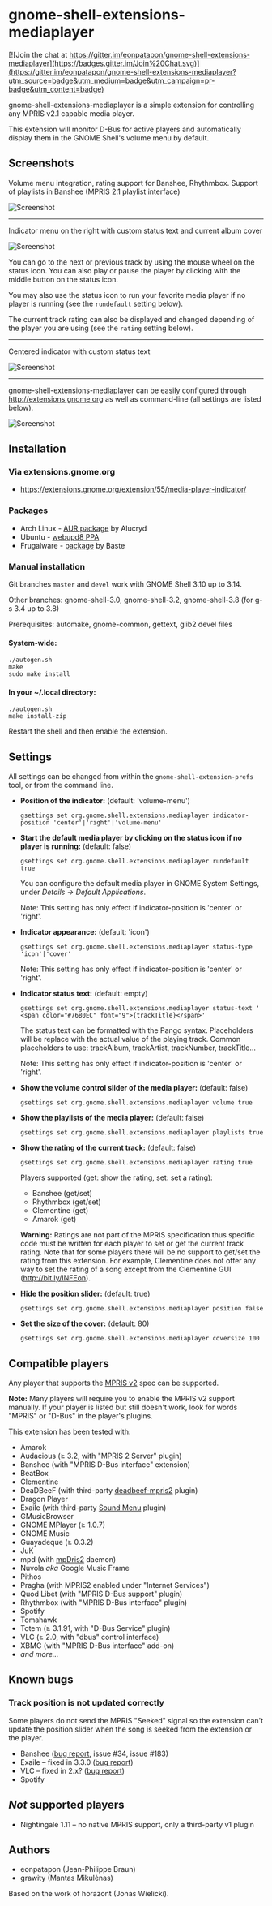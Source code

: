 # gnome-shell-extensions-mediaplayer

[![Join the chat at https://gitter.im/eonpatapon/gnome-shell-extensions-mediaplayer](https://badges.gitter.im/Join%20Chat.svg)](https://gitter.im/eonpatapon/gnome-shell-extensions-mediaplayer?utm_source=badge&utm_medium=badge&utm_campaign=pr-badge&utm_content=badge)

gnome-shell-extensions-mediaplayer is a simple extension for controlling any
MPRIS v2.1 capable media player.

This extension will monitor D-Bus for active players and automatically display them
in the GNOME Shell's volume menu by default.

## Screenshots

Volume menu integration, rating support for Banshee, Rhythmbox. Support of
playlists in Banshee (MPRIS 2.1 playlist interface)

![Screenshot](https://github.com/eonpatapon/gnome-shell-extensions-mediaplayer/raw/master/data/mediaplayer2.png)

- - -

Indicator menu on the right with custom status text and current album cover

![Screenshot](https://github.com/eonpatapon/gnome-shell-extensions-mediaplayer/raw/master/data/mediaplayer1.png)

You can go to the next or previous track by using the mouse wheel on the status icon.
You can also play or pause the player by clicking with the middle button on the status icon.

You may also use the status icon to run your favorite media player if no player is running
(see the ```rundefault``` setting below).

The current track rating can also be displayed and changed depending of the
player you are using (see the ```rating``` setting below).

- - -

Centered indicator with custom status text

![Screenshot](https://github.com/eonpatapon/gnome-shell-extensions-mediaplayer/raw/master/data/mediaplayer3.png)

- - -

gnome-shell-extensions-mediaplayer can be easily configured through
http://extensions.gnome.org as well as command-line (all settings are
listed below).

![Screenshot](http://github.com/eonpatapon/gnome-shell-extensions-mediaplayer/raw/master/data/prefs.png)

## Installation

### Via extensions.gnome.org

  * https://extensions.gnome.org/extension/55/media-player-indicator/

### Packages

  * Arch Linux - [AUR package](https://aur.archlinux.org/packages.php?ID=49367) by Alucryd
  * Ubuntu - [webupd8 PPA](http://www.webupd8.org/2011/10/gnome-shell-mediaplayer-extension.html)
  * Frugalware - [package](http://www.frugalware.org/packages/136448) by Baste

### Manual installation

Git branches `master` and `devel` work with GNOME Shell 3.10 up to 3.14.

Other branches: gnome-shell-3.0, gnome-shell-3.2, gnome-shell-3.8 (for g-s 3.4 up to 3.8)

Prerequisites: automake, gnome-common, gettext, glib2 devel files

#### System-wide:

    ./autogen.sh
    make
    sudo make install

#### In your ~/.local directory:

    ./autogen.sh
    make install-zip

Restart the shell and then enable the extension.

## Settings

All settings can be changed from within the `gnome-shell-extension-prefs` tool, or from the command line.

  * **Position of the indicator:** (default: 'volume-menu')

        gsettings set org.gnome.shell.extensions.mediaplayer indicator-position 'center'|'right'|'volume-menu'

  * **Start the default media player by clicking on the status icon if no player is running:** (default: false)

        gsettings set org.gnome.shell.extensions.mediaplayer rundefault true

    You can configure the default media player in GNOME System Settings, under *Details
    → Default Applications*.

    Note: This setting has only effect if indicator-position is 'center' or 'right'.

  * **Indicator appearance:** (default: 'icon')

        gsettings set org.gnome.shell.extensions.mediaplayer status-type 'icon'|'cover'

    Note: This setting has only effect if indicator-position is 'center' or 'right'.

  * **Indicator status text:** (default: empty)

        gsettings set org.gnome.shell.extensions.mediaplayer status-text ' <span color="#76B0EC" font="9">{trackTitle}</span>'

    The status text can be formatted with the Pango syntax. Placeholders will
    be replace with the actual value of the playing track. Common placeholders
    to use: trackAlbum, trackArtist, trackNumber, trackTitle...

    Note: This setting has only effect if indicator-position is 'center' or 'right'.

  * **Show the volume control slider of the media player:** (default: false)

        gsettings set org.gnome.shell.extensions.mediaplayer volume true

  * **Show the playlists of the media player:** (default: false)

        gsettings set org.gnome.shell.extensions.mediaplayer playlists true

  * **Show the rating of the current track:** (default: false)

        gsettings set org.gnome.shell.extensions.mediaplayer rating true

    Players supported (get: show the rating, set: set a rating):

      * Banshee (get/set)
      * Rhythmbox (get/set)
      * Clementine (get)
      * Amarok (get)

    **Warning:** Ratings are not part of the MPRIS specification thus specific code
    must be written for each player to set or get the current track rating. Note that
    for some players there will be no support to get/set the rating from this extension.
    For example, Clementine does not offer any way to set the rating of a song except from the Clementine GUI (http://bit.ly/INFEon).

  * **Hide the position slider:** (default: true)

        gsettings set org.gnome.shell.extensions.mediaplayer position false

  * **Set the size of the cover:** (default: 80)

        gsettings set org.gnome.shell.extensions.mediaplayer coversize 100

## Compatible players

Any player that supports the [MPRIS v2](http://www.mpris.org/2.1/spec/)
spec can be supported.

**Note:** Many players will require you to enable the MPRIS v2 support
manually. If your player is listed but still doesn't work, look for words
"MPRIS" or "D-Bus" in the player's plugins.

This extension has been tested with:

  * Amarok
  * Audacious (≥ 3.2, with "MPRIS 2 Server" plugin)
  * Banshee (with "MPRIS D-Bus interface" extension)
  * BeatBox
  * Clementine
  * DeaDBeeF (with third-party [deadbeef-mpris2](https://github.com/Serranya/deadbeef-mpris2-plugin) plugin)
  * Dragon Player
  * Exaile (with third-party [Sound Menu](https://github.com/grawity/Exaile-Soundmenu-Indicator) plugin)
  * GMusicBrowser
  * GNOME MPlayer (≥ 1.0.7)
  * GNOME Music
  * Guayadeque (≥ 0.3.2)
  * JuK
  * mpd (with [mpDris2](https://github.com/eonpatapon/mpDris2) daemon)
  * Nuvola *aka* Google Music Frame
  * Pithos
  * Pragha (with MPRIS2 enabled under "Internet Services")
  * Quod Libet (with "MPRIS D-Bus support" plugin)
  * Rhythmbox (with "MPRIS D-Bus interface" plugin)
  * Spotify
  * Tomahawk
  * Totem (≥ 3.1.91, with "D-Bus Service" plugin)
  * VLC (≥ 2.0, with "dbus" control interface)
  * XBMC (with "MPRIS D-Bus interface" add-on)
  * *and more...*

## Known bugs

### Track position is not updated correctly

Some players do not send the MPRIS "Seeked" signal so the extension can't update
the position slider when the song is seeked from the extension or the player.

  * Banshee ([bug report](https://bugzilla.gnome.org/show_bug.cgi?id=654524), issue #34, issue #183)
  * Exaile – fixed in 3.3.0 ([bug report](https://bugs.launchpad.net/exaile/+bug/1021645))
  * VLC – fixed in 2.x? ([bug report](https://trac.videolan.org/vlc/ticket/6802))
  * Spotify

## *Not* supported players

  * Nightingale 1.11 – no native MPRIS support, only a third-party v1 plugin

## Authors

  * eonpatapon (Jean-Philippe Braun)
  * grawity (Mantas Mikulėnas)

Based on the work of horazont (Jonas Wielicki).
